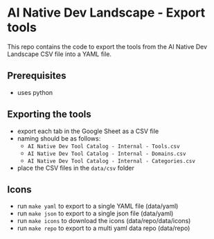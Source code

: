 # AI Native Dev Landscape - Export tools

This repo contains the code to export the tools from the AI Native Dev Landscape CSV file into a YAML file.

## Prerequisites
- uses python

## Exporting the tools
- export each tab in the Google Sheet as a CSV file
- naming should be as follows:
  - `AI Native Dev Tool Catalog - Internal - Tools.csv`
  - `AI Native Dev Tool Catalog - Internal - Domains.csv`
  - `AI Native Dev Tool Catalog - Internal - Categories.csv`
- place the CSV files in the `data/csv` folder

## Icons
- run `make yaml` to export to a single YAML file (data/yaml)
- run `make json` to export to a single json file (data/yaml)
- run `make icons` to download the icons (data/repo/data/icons)
- run `make repo` to export to a multi yaml data repo (data/repo)
